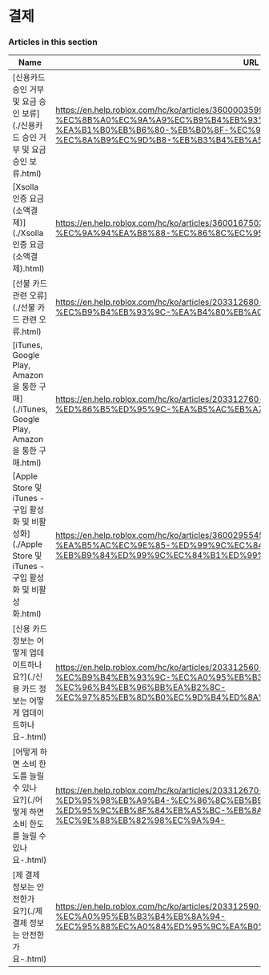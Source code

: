 # 결제  
### Articles in this section
Name|URL
-|-
[신용카드 승인 거부 및 요금 승인 보류](./신용카드 승인 거부 및 요금 승인 보류.html) |https://en.help.roblox.com/hc/ko/articles/360000359923-%EC%8B%A0%EC%9A%A9%EC%B9%B4%EB%93%9C-%EC%8A%B9%EC%9D%B8-%EA%B1%B0%EB%B6%80-%EB%B0%8F-%EC%9A%94%EA%B8%88-%EC%8A%B9%EC%9D%B8-%EB%B3%B4%EB%A5%98
[Xsolla 인증 요금(소액결제)](./Xsolla 인증 요금(소액결제).html) |https://en.help.roblox.com/hc/ko/articles/360016750311-Xsolla-%EC%9D%B8%EC%A6%9D-%EC%9A%94%EA%B8%88-%EC%86%8C%EC%95%A1%EA%B2%B0%EC%A0%9C-
[선불 카드 관련 오류](./선불 카드 관련 오류.html) |https://en.help.roblox.com/hc/ko/articles/203312680-%EC%84%A0%EB%B6%88-%EC%B9%B4%EB%93%9C-%EA%B4%80%EB%A0%A8-%EC%98%A4%EB%A5%98
[iTunes, Google Play, Amazon을 통한 구매](./iTunes, Google Play, Amazon을 통한 구매.html) |https://en.help.roblox.com/hc/ko/articles/203312760-iTunes-Google-Play-Amazon%EC%9D%84-%ED%86%B5%ED%95%9C-%EA%B5%AC%EB%A7%A4
[Apple Store 및 iTunes - 구입 활성화 및 비활성화](./Apple Store 및 iTunes - 구입 활성화 및 비활성화.html) |https://en.help.roblox.com/hc/ko/articles/360029554512-Apple-Store-%EB%B0%8F-iTunes-%EA%B5%AC%EC%9E%85-%ED%99%9C%EC%84%B1%ED%99%94-%EB%B0%8F-%EB%B9%84%ED%99%9C%EC%84%B1%ED%99%94
[신용 카드 정보는 어떻게 업데이트하나요?](./신용 카드 정보는 어떻게 업데이트하나요-.html) |https://en.help.roblox.com/hc/ko/articles/203312560-%EC%8B%A0%EC%9A%A9-%EC%B9%B4%EB%93%9C-%EC%A0%95%EB%B3%B4%EB%8A%94-%EC%96%B4%EB%96%BB%EA%B2%8C-%EC%97%85%EB%8D%B0%EC%9D%B4%ED%8A%B8%ED%95%98%EB%82%98%EC%9A%94-
[어떻게 하면 소비 한도를 늘릴 수 있나요?](./어떻게 하면 소비 한도를 늘릴 수 있나요-.html) |https://en.help.roblox.com/hc/ko/articles/203312670-%EC%96%B4%EB%96%BB%EA%B2%8C-%ED%95%98%EB%A9%B4-%EC%86%8C%EB%B9%84-%ED%95%9C%EB%8F%84%EB%A5%BC-%EB%8A%98%EB%A6%B4-%EC%88%98-%EC%9E%88%EB%82%98%EC%9A%94-
[제 결제 정보는 안전한가요?](./제 결제 정보는 안전한가요-.html) |https://en.help.roblox.com/hc/ko/articles/203312590-%EC%A0%9C-%EA%B2%B0%EC%A0%9C-%EC%A0%95%EB%B3%B4%EB%8A%94-%EC%95%88%EC%A0%84%ED%95%9C%EA%B0%80%EC%9A%94-